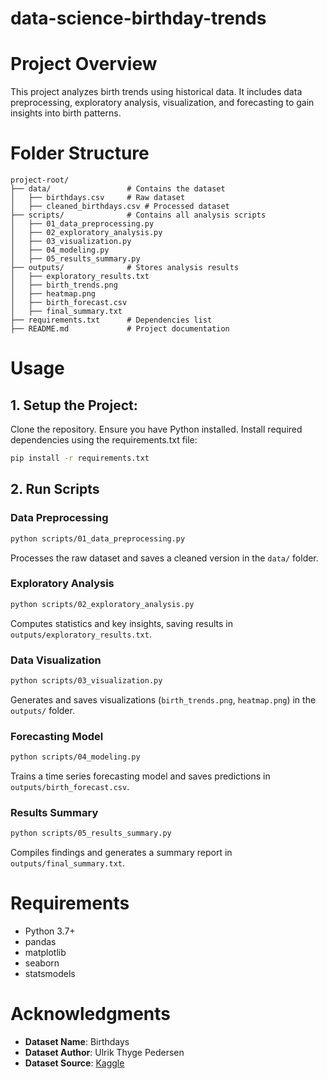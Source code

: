 # data-science-birthday-trends

# Project Overview
This project analyzes birth trends using historical data. It includes data preprocessing, exploratory analysis, visualization, and forecasting to gain insights into birth patterns.

# Folder Structure
```
project-root/
├── data/                 # Contains the dataset
│   ├── birthdays.csv     # Raw dataset
│   ├── cleaned_birthdays.csv # Processed dataset
├── scripts/              # Contains all analysis scripts
│   ├── 01_data_preprocessing.py
│   ├── 02_exploratory_analysis.py
│   ├── 03_visualization.py
│   ├── 04_modeling.py
│   ├── 05_results_summary.py
├── outputs/              # Stores analysis results
│   ├── exploratory_results.txt
│   ├── birth_trends.png
│   ├── heatmap.png
│   ├── birth_forecast.csv
│   ├── final_summary.txt
├── requirements.txt      # Dependencies list
├── README.md             # Project documentation
```

# Usage
## 1. Setup the Project:
Clone the repository.
Ensure you have Python installed.
Install required dependencies using the requirements.txt file:
```bash
pip install -r requirements.txt
```

## 2. Run Scripts
### Data Preprocessing
```bash
python scripts/01_data_preprocessing.py
```
Processes the raw dataset and saves a cleaned version in the `data/` folder.

### Exploratory Analysis
```bash
python scripts/02_exploratory_analysis.py
```
Computes statistics and key insights, saving results in `outputs/exploratory_results.txt`.

### Data Visualization
```bash
python scripts/03_visualization.py
```
Generates and saves visualizations (`birth_trends.png`, `heatmap.png`) in the `outputs/` folder.

### Forecasting Model
```bash
python scripts/04_modeling.py
```
Trains a time series forecasting model and saves predictions in `outputs/birth_forecast.csv`.

### Results Summary
```bash
python scripts/05_results_summary.py
```
Compiles findings and generates a summary report in `outputs/final_summary.txt`.

# Requirements
- Python 3.7+
- pandas
- matplotlib
- seaborn
- statsmodels

# Acknowledgments
- **Dataset Name**: Birthdays  
- **Dataset Author**: Ulrik Thyge Pedersen  
- **Dataset Source**: [Kaggle](https://www.kaggle.com/datasets/ulrikthygepedersen/birthdays/data)